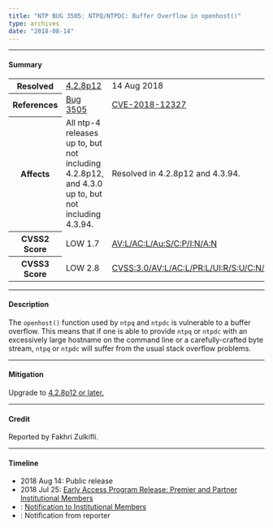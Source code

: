```yaml
---
title: "NTP BUG 3505: NTPQ/NTPDC: Buffer Overflow in openhost()"
type: archives
date: "2018-08-14"
---
```


* * *

#### Summary

<table>
  <tbody>
	<tr>
		<th><b>Resolved</b></th>
		<td><a href="/support/securitynotice/4_2_8p12-release-announcement">4.2.8p12</a></td>
		<td>14 Aug 2018</td>
	</tr>
	<tr>
		<th><b>References</b></th>
		<td><a href="https://bugs.ntp.org/show_bug.cgi?id=3505">Bug 3505</a></td>
		<td><a href="https://nvd.nist.gov/vuln/detail/CVE-2018-12327">CVE-2018-12327</a></td>
	</tr>
	<tr>
		<th><b>Affects</b></th>
		<td>All ntp-4 releases up to, but not including 4.2.8p12,<br> and 4.3.0 up to, but not including 4.3.94.</td>
		<td>Resolved in 4.2.8p12 and 4.3.94.</td>
	</tr>
	<tr>
		<th><b>CVSS2 Score</b></th>
		<td>LOW 1.7</td>
		<td><a href="https://nvd.nist.gov/vuln-metrics/cvss/v2-calculator?vector=(AV:L/AC:L/Au:S/C:P/I:N/A:N)">AV:L/AC:L/Au:S/C:P/I:N/A:N</a></td>
	</tr>
	<tr>
		<th><b>CVSS3 Score<b></th>
		<td>LOW 2.8</td>
		<td><a href="https://nvd.nist.gov/vuln-metrics/cvss/v3-calculator?vector=AV:L/AC:L/PR:L/UI:R/S:U/C:N/I:N/A:L">CVSS:3.0/AV:L/AC:L/PR:L/UI:R/S:U/C:N/I:N/A:L</a></td>
	</tr>	
  </tbody>	
</table>

* * *
    
#### Description 

The `openhost()` function used by `ntpq` and `ntpdc` is vulnerable to a buffer overflow. This means that if one is able to provide `ntpq` or `ntpdc` with an excessively large hostname on the command line or a carefully-crafted byte stream, `ntpq` or `ntpdc` will suffer from the usual stack overflow problems.

* * *
    
#### Mitigation

Upgrade to [4.2.8p12 or later.](/downloads)

* * *

#### Credit

Reported by Fakhri Zulkifli.

* * *

#### Timeline

* 2018 Aug 14: Public release
* 2018 Jul 25: [Early Access Program Release: Premier and Partner Institutional Members](https://www.nwtime.org/membership/benefits)
* : [Notification to Institutional Members](https://www.nwtime.org/membership/benefits)
* : Notification from reporter 